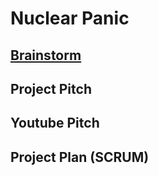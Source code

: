 # Nuclear Panic

## [**Brainstorm**](https://trello.com/b/ZWoWabsV/out-of-control-brainstorm)


## **Project Pitch**


## **Youtube Pitch**


## **Project Plan (SCRUM)**
